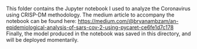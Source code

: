 This folder contains the Jupyter notebook I used to analyze the Coronavirus using CRISP-DM methodology.
The medium article to accompany the notebook can be found here: https://medium.com/@bryanambzam/an-epidemiological-analysis-of-sars-cov-2-using-pycaret-ce6fe1d7c178
Finally, the model produced in the notebook was saved in this directory, and will be deployed momentarily.
